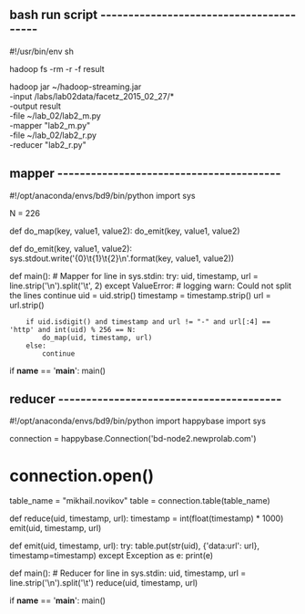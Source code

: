 ## bash run script ----------------------------------------

#!/usr/bin/env sh

hadoop fs -rm -r -f result

hadoop jar ~/hadoop-streaming.jar \
        -input /labs/lab02data/facetz_2015_02_27/* \
        -output result \
        -file ~/lab_02/lab2_m.py \
        -mapper "lab2_m.py" \
        -file ~/lab_02/lab2_r.py \
        -reducer "lab2_r.py"
        
## mapper ----------------------------------------
#!/opt/anaconda/envs/bd9/bin/python
import sys

N = 226


def do_map(key, value1, value2):
    do_emit(key, value1, value2)


def do_emit(key, value1, value2):
    sys.stdout.write('{0}\t{1}\t{2}\n'.format(key, value1, value2))


def main():  # Mapper
    for line in sys.stdin:
        try:
            uid, timestamp, url = line.strip('\n').split('\t', 2)
        except ValueError:
            # logging warn: Could not split the lines
            continue
        uid = uid.strip()
        timestamp = timestamp.strip()
        url = url.strip()

        if uid.isdigit() and timestamp and url != "-" and url[:4] == 'http' and int(uid) % 256 == N:
            do_map(uid, timestamp, url)
        else:
            continue


if __name__ == '__main__':
    main()
## reducer ----------------------------------------
#!/opt/anaconda/envs/bd9/bin/python
import happybase
import sys

connection = happybase.Connection('bd-node2.newprolab.com')
# connection.open()
table_name = "mikhail.novikov"
table = connection.table(table_name)


def reduce(uid, timestamp, url):
    timestamp = int(float(timestamp) * 1000)
    emit(uid, timestamp, url)


def emit(uid, timestamp, url):
    try:
        table.put(str(uid), {'data:url': url}, timestamp=timestamp)
    except Exception as e:
        print(e)


def main():  # Reducer
    for line in sys.stdin:
        uid, timestamp, url = line.strip('\n').split('\t')
        reduce(uid, timestamp, url)


if __name__ == '__main__':
    main()
